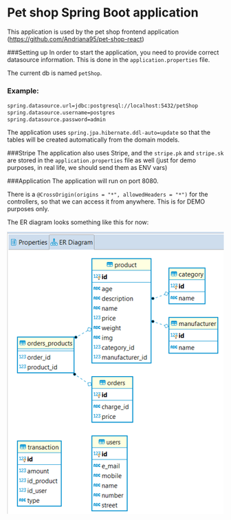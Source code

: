 # Pet shop Spring Boot application

This application is used by the pet shop frontend application (https://github.com/Andriana95/pet-shop-react)

###Setting up
In order to start the application, you need to provide correct datasource information.
This is done in the `application.properties` file.

The current db is named `petShop`.

### Example:
```
spring.datasource.url=jdbc:postgresql://localhost:5432/petShop
spring.datasource.username=postgres
spring.datasource.password=admin
```
The application uses `spring.jpa.hibernate.ddl-auto=update` so that the tables will be created automatically from the domain models.

###Stripe
The application also uses Stripe, and the `stripe.pk` and `stripe.sk` are stored in the `application.properties` file as well (just for demo purposes, in real life, we should send them as ENV vars)

###Application
The application will run on port 8080.

There is a `@CrossOrigin(origins = "*", allowedHeaders = "*")` for the controllers, so that we can access it from anywhere. This is for DEMO purposes only.

The ER diagram looks something like this for now:

![Project ER diagram](ER_DIAGRAM.png)